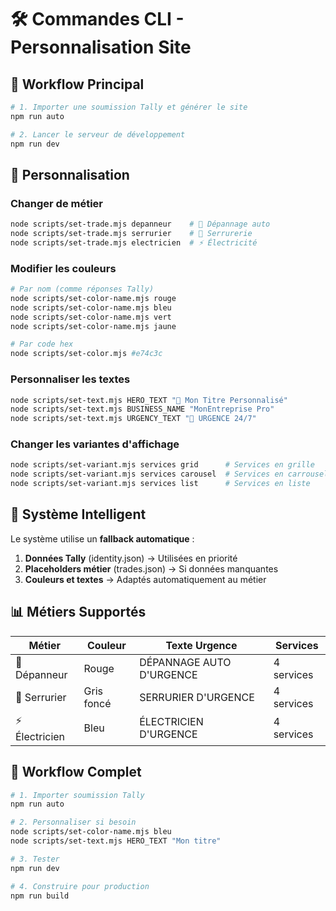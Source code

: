 # 🛠️ Commandes CLI - Personnalisation Site

## 🎯 **Workflow Principal**

```bash
# 1. Importer une soumission Tally et générer le site
npm run auto

# 2. Lancer le serveur de développement
npm run dev
```

## 🎨 **Personnalisation**

### **Changer de métier**
```bash
node scripts/set-trade.mjs depanneur    # 🚛 Dépannage auto
node scripts/set-trade.mjs serrurier    # 🔐 Serrurerie  
node scripts/set-trade.mjs electricien  # ⚡ Électricité
```

### **Modifier les couleurs**
```bash
# Par nom (comme réponses Tally)
node scripts/set-color-name.mjs rouge
node scripts/set-color-name.mjs bleu
node scripts/set-color-name.mjs vert
node scripts/set-color-name.mjs jaune

# Par code hex
node scripts/set-color.mjs #e74c3c
```

### **Personnaliser les textes**
```bash
node scripts/set-text.mjs HERO_TEXT "🔧 Mon Titre Personnalisé"
node scripts/set-text.mjs BUSINESS_NAME "MonEntreprise Pro"
node scripts/set-text.mjs URGENCY_TEXT "🚨 URGENCE 24/7"
```

### **Changer les variantes d'affichage**
```bash
node scripts/set-variant.mjs services grid      # Services en grille
node scripts/set-variant.mjs services carousel  # Services en carrousel
node scripts/set-variant.mjs services list      # Services en liste
```

## 🎯 **Système Intelligent**

Le système utilise un **fallback automatique** :

1. **Données Tally** (identity.json) → Utilisées en priorité
2. **Placeholders métier** (trades.json) → Si données manquantes
3. **Couleurs et textes** → Adaptés automatiquement au métier

## 📊 **Métiers Supportés**

| Métier | Couleur | Texte Urgence | Services |
|--------|---------|---------------|----------|
| 🚛 Dépanneur | Rouge | DÉPANNAGE AUTO D'URGENCE | 4 services |
| 🔐 Serrurier | Gris foncé | SERRURIER D'URGENCE | 4 services |
| ⚡ Électricien | Bleu | ÉLECTRICIEN D'URGENCE | 4 services |

## 🔄 **Workflow Complet**

```bash
# 1. Importer soumission Tally
npm run auto

# 2. Personnaliser si besoin
node scripts/set-color-name.mjs bleu
node scripts/set-text.mjs HERO_TEXT "Mon titre"

# 3. Tester
npm run dev

# 4. Construire pour production
npm run build
```
